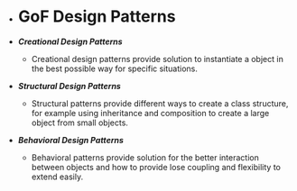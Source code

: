 - # **GoF Design Patterns**

- **_Creational Design Patterns_**
  -  Creational design patterns provide solution to instantiate a object in the best possible way for specific situations.
- **_Structural Design Patterns_**
  - Structural patterns provide different ways to create a class structure, for example using inheritance and composition 
    to create a large object from small objects.
- **_Behavioral Design Patterns_**
  - Behavioral patterns provide solution for the better interaction between objects and how to provide lose coupling and 
    flexibility to extend easily.